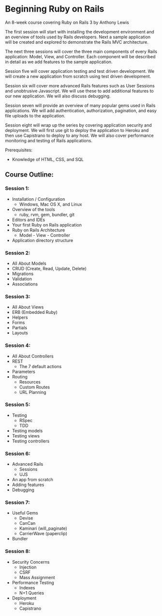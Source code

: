 # Beginning Ruby on Rails

An 8-week course covering Ruby on Rails 3 by Anthony Lewis

The first session will start with installing the development 
environment and an overview of tools used by Rails developers.
Next a sample application will be created and explored to 
demonstrate the Rails MVC architecture.

The next three sessions will cover the three main components of
every Rails application:  Model, View, and Controller.  Each
component will be described in detail as we add features to
the sample application.

Session five will cover application testing and test driven
development.  We will create a new application from scratch
using test driven development.

Session six will cover more advanced Rails features such as
User Sessions and unobtrusive Javascript.  We will use these
to add additional features to our new application.  We will
also discuss debugging.

Session seven will provide an overview of many popular gems
used in Rails applications.  We will add authentication, 
authorization, pagination, and easy file uploads to the
application.

Session eight will wrap up the series by covering application
security and deployment.  We will first use git to deploy the
application to Heroku and then use Capistrano to deploy
to any host.  We will also cover performance monitoring and
testing of Rails applications.

Prerequisites:

* Knowledge of HTML, CSS, and SQL

## Course Outline:

### Session 1:

* Installation / Configuration
  * Windows, Mac OS X, and Linux
* Overview of the tools
  * ruby, rvm, gem, bundler, git
* Editors and IDEs
* Your first Ruby on Rails application
* Ruby on Rails Architecture
  * Model - View - Controller
* Application directory structure
 
### Session 2:

* All About Models
* CRUD (Create, Read, Update, Delete)
* Migrations
* Validation
* Associations

### Session 3:

* All About Views
* ERB (Embedded Ruby)
* Helpers
* Forms
* Partials
* Layouts

### Session 4:

* All About Controllers
* REST
  * The 7 default actions
* Parameters
* Routing
  * Resources
  * Custom Routes
  * URL Planning

### Session 5:

* Testing
  * RSpec
  * TDD
* Testing models
* Testing views
* Testing controllers

### Session 6:

* Advanced Rails
  * Sessions
  * UJS
* An app from scratch
* Adding features
* Debugging

### Session 7:

* Useful Gems
  * Devise
  * CanCan
  * Kaminari (will_paginate)
  * CarrierWave (paperclip)
* Bundler

### Session 8:

* Security Concerns
  * Injection
  * CSRF
  * Mass Assignment
* Performance Testing
  * Indexes
  * N+1 Queries
* Deployment
  * Heroku
  * Capistrano

